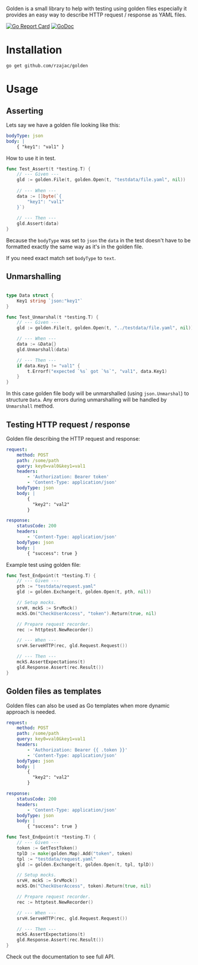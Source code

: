 Golden is a small library to help with testing using golden files especially
it provides an easy way to describe HTTP request / response as YAML files. 

[![Go Report Card](https://goreportcard.com/badge/github.com/rzajac/golden)](https://goreportcard.com/report/github.com/rzajac/golden)
[![GoDoc](https://img.shields.io/badge/api-Godoc-blue.svg)](https://pkg.go.dev/github.com/rzajac/golden)

# Installation 

```
go get github.com/rzajac/golden
```

# Usage

## Asserting

Lets say we have a golden file looking like this:

```yaml
bodyType: json
body: |
    { "key1": "val1" }
```

How to use it in test.

```go
func Test_Assert(t *testing.T) {
    // --- Given --- 
    gld := golden.File(t, golden.Open(t, "testdata/file.yaml", nil))
    
    // --- When ---
    data := []byte(`{
        "key1": "val1"
    }`)
    
    // --- Then --- 
    gld.Assert(data)
}
```

Because the `bodyType` was set to `json` the `data` in the test doesn't 
have to be formatted exactly the same way as it's in the golden file. 

If you need exact match set `bodyType` to `text`.  

## Unmarshalling

```go

type Data struct {
    Key1 string `json:"key1"`
}

func Test_Unmarshal(t *testing.T) {
    // --- Given ---
    gld := golden.File(t, golden.Open(t, "../testdata/file.yaml", nil))

    // --- When ---
    data := &Data{}
    gld.Unmarshall(data)

    // --- Then ---
    if data.Key1 != "val1" {
        t.Errorf("expected `%s` got `%s`", "val1", data.Key1)
    }
}
```

In this case golden file body will be unmarshalled (using `json.Unmarshal`)
to structure `Data`. Any errors during unmarshalling will be handled by 
`Unmarshall` method.

## Testing HTTP request / response

Golden file describing the HTTP request and response:

```yaml
request:
    method: POST
    path: /some/path
    query: key0=val0&key1=val1
    headers:
        - 'Authorization: Bearer token'
        - 'Content-Type: application/json'
    bodyType: json
    body: |
        {
          "key2": "val2"
        }

response:
    statusCode: 200
    headers:
        - 'Content-Type: application/json'
    bodyType: json
    body: |
        { "success": true }
```

Example test using golden file:

```go
func Test_Endpoint(t *testing.T) {
    // --- Given ---
    pth := "testdata/request.yaml"
    gld := golden.Exchange(t, golden.Open(t, pth, nil))

    // Setup mocks.
    srvH, mckS := SrvMock()
    mckS.On("CheckUserAccess", "token").Return(true, nil)

    // Prepare request recorder.
    rec := httptest.NewRecorder()

    // --- When ---
    srvH.ServeHTTP(rec, gld.Request.Request())

    // --- Then ---
    mckS.AssertExpectations(t)
    gld.Response.Assert(rec.Result())
}
```

## Golden files as templates

Golden files can also be used as Go templates when more dynamic approach 
is needed.

```yaml
request:
    method: POST
    path: /some/path
    query: key0=val0&key1=val1
    headers:
        - 'Authorization: Bearer {{ .token }}'
        - 'Content-Type: application/json'
    bodyType: json
    body: |
        {
          "key2": "val2"
        }

response:
    statusCode: 200
    headers:
        - 'Content-Type: application/json'
    bodyType: json
    body: |
        { "success": true }
```

```go
func Test_Endpoint(t *testing.T) {
    // --- Given ---
    token := GetTestToken()
    tplD := make(golden.Map).Add("token", token)
    tpl := "testdata/request.yaml"
    gld := golden.Exchange(t, golden.Open(t, tpl, tplD))

    // Setup mocks.
    srvH, mckS := SrvMock()
    mckS.On("CheckUserAccess", token).Return(true, nil)

    // Prepare request recorder.
    rec := httptest.NewRecorder()

    // --- When ---
    srvH.ServeHTTP(rec, gld.Request.Request())

    // --- Then ---
    mckS.AssertExpectations(t)
    gld.Response.Assert(rec.Result())
}
```

Check out the documentation to see full API.